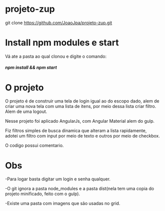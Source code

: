 # projeto-zup

  git clone https://github.com/JoaoJpa/projeto-zup.git

# Install npm modules e start
  
  Vá ate a pasta ao qual clonou e digite o comando:
  
#####  npm install && npm start

# O projeto

   O projeto é de construir uma tela de login igual ao do escopo dado, alem de criar uma nova tela com uma lista de itens, por meio dessa lista criar filtro. Alem de uma logout.
   
   Nesse projeto foi aplicado AngularJs, com Angular Material alem do gulp.
   
   Fiz filtros simples de busca dinamica que alteram a lista rapidamente, adotei um filtro com input por meio de texto e outros por meio de checkbox.
   
   O codigo possui comentario.

# Obs
   -Para logar basta digitar um login e senha qualquer.
   
   -O git ignora a pasta node_modules e a pasta dist(nela tem uma copia do projeto minificado, feito com o gulp).
   
   -Existe uma pasta com imagens que são usadas no grid.
